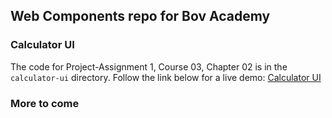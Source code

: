 ## Web Components repo for Bov Academy

### Calculator UI
The code for Project-Assignment 1, Course 03, Chapter 02 is in the `calculator-ui` directory. Follow the link below for a live demo:
[Calculator UI](https://stevencorrea.github.io/web-components/calculator-ui/index.html)

### More to come
